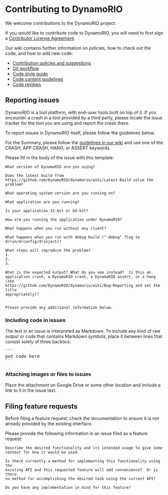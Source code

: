 # Contributing to DynamoRIO

We welcome contributions to the DynamoRIO project.

If you would like to contribute code to DynamoRIO, you will need to first sign a
[Contributor License Agreement](https://developers.google.com/open-source/cla/individual).

Our wiki contains further information on policies, how to check out the
code, and how to add new code:

- [Contribution policies and suggestions](https://github.com/DynamoRIO/dynamorio/wiki/Contributing)
- [Git workflow](https://github.com/DynamoRIO/dynamorio/wiki/Workflow)
- [Code style guide](https://github.com/DynamoRIO/dynamorio/wiki/Code-Style)
- [Code content guidelines](https://github.com/DynamoRIO/dynamorio/wiki/Code-Content)
- [Code reviews](https://github.com/DynamoRIO/dynamorio/wiki/Code-Reviews)

## Reporting issues

DynamoRIO is a tool platform, with end-user tools built on top of it.  If
you encounter a crash in a tool provided by a third party, please locate
the issue tracker for the tool you are using and report the crash there.

To report issues in DynamoRIO itself, please follow the guidelines below.

For the Summary, please follow the [guidelines in our
wiki](https://github.com/DynamoRIO/dynamorio/wiki/Bug-Reporting) and use
one of the CRASH, APP CRASH, HANG, or ASSERT keywords.

Please fill in the body of the issue with this template:

```
What version of DynamoRIO are you using?

Does the latest build from
https://github.com/DynamoRIO/dynamorio/wiki/Latest-Build solve the problem?

What operating system version are you running on?

What application are you running?

Is your application 32-bit or 64-bit?

How are you running the application under DynamoRIO?

What happens when you run without any client?

What happens when you run with debug build ("-debug" flag to
drrun/drconfig/drinject)?

What steps will reproduce the problem?
1.
2.
3.

What is the expected output? What do you see instead?  Is this an
application crash, a DynamoRIO crash, a DynamoRIO assert, or a hang (see
https://github.com/DynamoRIO/dynamorio/wiki/Bug-Reporting and set the title
appropriately)?


Please provide any additional information below.
```

### Including code in issues

The text in an issue is interpreted as Markdown.  To include any kind of
raw output or code that contains Markdown symbols, place it between lines
that consist solely of three backtics:
<pre>
```
put code here
```
</pre>

### Attaching images or files to issues

Place the attachment on Google Drive or some other location and include a
link to it in the issue text.

## Filing feature requests

Before filing a feature request, check the documentation to ensure it is
not already provided by the existing interface.

Please provide the following information in an issue filed as a feature
request:

```
Describe the desired functionality and its intended usage to give some
context for how it would be used.

Is there currently a method for implementing this functionality using the
existing API and this requested feature will add convenience?  Or is there
no method for accomplishing the desired task using the current API?

Do you have any implementation in mind for this feature?
```
